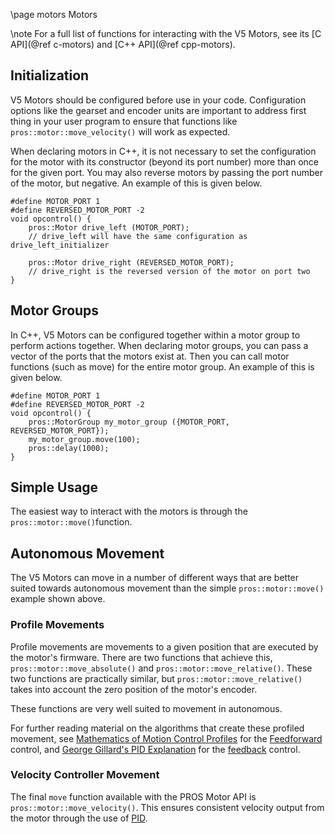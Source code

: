 \page motors Motors

\note
For a full list of functions for interacting with the V5 Motors, see its
[C API](@ref c-motors) and [C++ API](@ref cpp-motors).

## Initialization

V5 Motors should be configured before use in your code. Configuration
options like the gearset and encoder units are important to address
first thing in your user program to ensure that functions like
`pros::motor::move_velocity()`
will work as expected.

When declaring motors in C++, it is not necessary to set the
configuration for the motor with its constructor (beyond its port
number) more than once for the given port. You may also reverse motors by passing the port number of the motor, but negative. An example of this is given
below.

```{.cpp}
#define MOTOR_PORT 1
#define REVERSED_MOTOR_PORT -2
void opcontrol() {
	pros::Motor drive_left (MOTOR_PORT);
	// drive_left will have the same configuration as drive_left_initializer

	pros::Motor drive_right (REVERSED_MOTOR_PORT);
	// drive_right is the reversed version of the motor on port two
}
```

## Motor Groups

In C++, V5 Motors can be configured together within a motor group to perform actions together. When declaring motor groups, you can pass a vector of the ports that the motors exist at. Then you can call motor functions (such as move) for the entire motor group. An example of this is given below.

```{.cpp}
#define MOTOR_PORT 1
#define REVERSED_MOTOR_PORT -2
void opcontrol() {
	pros::MotorGroup my_motor_group ({MOTOR_PORT, REVERSED_MOTOR_PORT});
	my_motor_group.move(100);
	pros::delay(1000);
}
```

## Simple Usage

The easiest way to interact with the motors is through the
`pros::motor::move()`function.

## Autonomous Movement

The V5 Motors can move in a number of different ways that are better
suited towards autonomous movement than the simple `pros::motor::move()`
example shown above.

### Profile Movements

Profile movements are movements to a given position that are executed by
the motor's firmware. There are two functions that achieve this,
`pros::motor::move_absolute()` and `pros::motor::move_relative()`. These two functions
are practically similar, but `pros::motor::move_relative()` takes into account
the zero position of the motor's encoder.

These functions are very well suited to movement in autonomous.

For further reading material on the algorithms that create these
profiled movement, see [Mathematics of Motion Control
Profiles](https://pdfs.semanticscholar.org/a229/fdba63d8d68abd09f70604d56cc07ee50f7d.pdf)
for the
[Feedforward](<https://en.wikipedia.org/wiki/Feed_forward_(control)>)
control, and [George Gillard's PID
Explanation](http://georgegillard.com/documents/2-introduction-to-pid-controllers)
for the
[feedback](https://en.wikipedia.org/wiki/Control_theory#PID_feedback_control)
control.

### Velocity Controller Movement

The final `move` function available with the PROS Motor API is
`pros::motor::move_velocity()`. This ensures consistent velocity output from
the motor through the use of
[PID](http://georgegillard.com/documents/2-introduction-to-pid-controllers).
